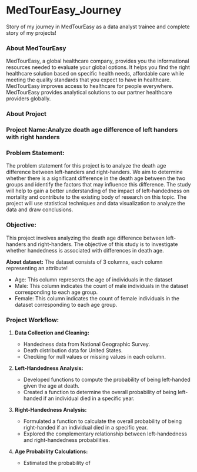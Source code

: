 # MedTourEasy_Journey
Story of my journey in MedTourEasy as a data analyst trainee and complete story of my projects!

### About MedTourEasy
MedTourEasy, a global healthcare company, provides you the informational resources needed to evaluate your global options. It helps you find the right healthcare solution based on specific health needs, affordable care while meeting the quality standards that you expect to have in healthcare. MedTourEasy improves access to healthcare for people everywhere. MedTourEasy provides analytical solutions to our partner healthcare providers globally.

### About Project
### Project Name:Analyze death age difference of left handers with right handers

### Problem Statement:
The problem statement for this project is to analyze the death age difference between left-handers and right-handers. We aim to determine whether there is 
a significant difference in the death age between the two groups and identify the factors that may influence this difference. The study will help to gain a 
better understanding of the impact of left-handedness on mortality and contribute to the existing body of research on this topic. The project will use 
statistical techniques and data visualization to analyze the data and draw conclusions.

### Objective:
This project involves analyzing the death age difference between left-handers 
and right-handers. The objective of this study is to investigate whether 
handedness is associated with differences in death age.

**About dataset:**
The dataset consists of 3 columns, each column representing an attribute!

- Age: This column represents the age of individuals in the dataset
- Male: This column indicates the count of male individuals in the dataset corresponding to each age group.
- Female: This column indicates the count of female individuals in the dataset corresponding to each age group.

### Project Workflow:
1. **Data Collection and Cleaning:**
   -  Handedness data from National Geographic Survey.
   -  Death distribution data for United States.
   -  Checking for null values or missing values in each column.
  
1. **Left-Handedness Analysis:**
   - Developed functions to compute the probability of being left-handed given the age at death.
   - Created a function to determine the overall probability of being left-handed if an individual died in a specific year.
  
1. **Right-Handedness Analysis:**
   - Formulated a function to calculate the overall probability of being right-handed if an individual died in a specific year.
   - Explored the complementary relationship between left-handedness and right-handedness probabilities.
  
1. **Age Probability Calculations:**
   - Estimated the probability of 
      



